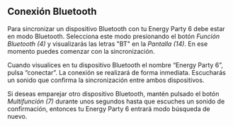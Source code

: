 ## Conexión Bluetooth
Para sincronizar un dispositivo Bluetooth con tu Energy Party 6 debe estar en modo Bluetooth. Selecciona este modo presionando el botón *Función Bluetooth (4)* y visualizarás las letras "BT" en la *Pantalla (14)*. En ese momento puedes comenzar con la sincronización.

Cuando visualices en tu dispositivo Bluetooth el nombre “Energy Party 6”, pulsa “conectar”. La conexión se realizará de forma inmediata. Escucharás un sonido que confirma la sincronización entre ambos dispositivos.

Si deseas emparejar otro dispositivo Bluetooth, mantén pulsado el botón *Multifunción (7)* durante unos segundos hasta que escuches un sonido de confirmación, entonces tu Energy Party 6 entrará modo búsqueda de nuevo.
